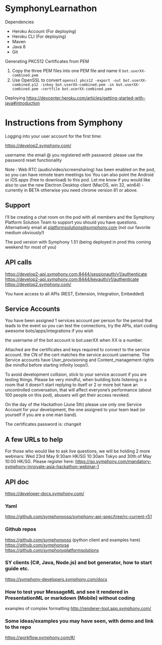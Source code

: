 # SymphonyLearnathon

Dependencies
- Heroku Account (For deploying)
- Heroku CLI (For deploying)
- Maven
- Java 8
- Git 

Generating PKCS12 Certificates from PEM
1. Copy the three PEM files into one PEM file and name it ```bot.userXX-combined.pem```
2. Use OpenSSL to convert ```openssl pkcs12 -export -out bot.userXX-combined.p12 -inkey bot.userXX-combined.pem -in bot.userXX-combined.pem -certfile bot.userXX-combined.pem``` 

Deploying
https://devcenter.heroku.com/articles/getting-started-with-java#introduction


# Instructions from Symphony

Logging into your user account for the first time:

https://develop2.symphony.com/

username: the email @ you registered with
password: please use the password reset functionality

Note :
Web RTC (audio/video/screensharing) has been enabled on the pod, so you can have remote team meetings too
You can also point the Android or iOS apps (free to download) to this pod.
Let me know if you would like also to use the new Electron Desktop client (MacOS, win 32, win64) - currently in BETA
otherwise you need chrome version 61 or above.

## Support

I’ll be creating a chat room on the pod with all members and the Symphony Platform Solution Team to support you should you have questions. Alternatively email at platformsolutions@symphony.com (not our favorite medium obviously!)

The pod version with Symphony 1.51 (being deployed in prod this coming weekend for most of you)

## API calls

https://develop2-api.symphony.com:8444/sessionauth/v1/authenticate
https://develop2-api.symphony.com:8444/keyauth/v1/authenticate
https://develop2.symphony.com/

You have access to all APIs (REST, Extension, Integration, Embedded) 

## Service Accounts

You have been assigned 1 services account per person for the period that leads to the event so you can test the connections, try the APIs, start coding awesome bots/apps/integrations if you wish

the username of the bot account is bot.userXX when XX is a number.

Attached are the certificates and keys required to connect to the service account. the CN of the cert matches the service account username. The Service accounts have User_provisioning and Content_management rights (be mindful before starting infinity loops!). 

To avoid development collision, stick to your service account if you are testing things. Please be very mindful, when building bots listening in a room that it doesn’t start replying to itself or 2 or more bot have an uncontrolled conversation, that will affect everyone’s performance (about 100 people on this pod), abusers will get their access revoked.

On the day of the Hackathon (June 5th) please use only one Service Account for your development, the one assigned to your team lead (or yourself if you are a one man band).

The certificates password is: changeit

## A few URLs to help

For those who would like to ask live questions, we will be holding 2 more webinars: Wed 23rd May 9:30am HK/SG 10:30am Tokyo and 30th of May 10:00 HK/SG. Please register here: https://go.symphony.com/mandatory-symphony-innovate-asia-hackathon-webinar-1

## API doc

https://developer-docs.symphony.com/

### Yaml 
https://github.com/symphonyoss/symphony-api-spec/tree/rc-current-r51

### Github repos
https://github.com/symphonyoss (python client and examples here)
https://github.com/symphonysa
https://github.com/symphonyplatformsolutions

### SY clients (C#, Java, Node.js) and bot generator, how to start guide etc.
https://symphony-developers.symphony.com/docs

### How to test your MessageML and see it rendered in PresentationML or markdown (Mobile) without coding
examples of complex formatting
http://renderer-tool.app.symphony.com/

### Some ideas/examples you may have seen, with demo and link to the repo
https://workflow.symphony.com/#/